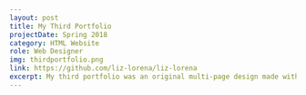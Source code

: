 ```yaml
---
layout: post
title: My Third Portfolio
projectDate: Spring 2018
category: HTML Website
role: Web Designer
img: thirdportfolio.png
link: https://github.com/liz-lorena/liz-lorena
excerpt: My third portfolio was an original multi-page design made with HTML and CSS and uses Jekyll.
---
```


